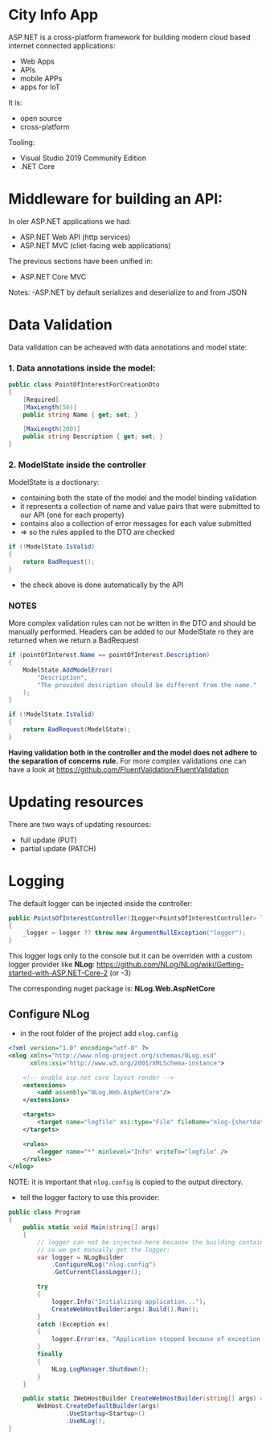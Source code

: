 # City Info App

ASP.NET is a cross-platform framework for building modern cloud based internet connected applications:
- Web Apps
- APIs
- mobile APPs
- apps for IoT

It is:
- open source
- cross-platform

Tooling:
- Visual Studio 2019 Community Edition
- .NET Core


# Middleware for building an API:

In oler ASP.NET applications we had:
- ASP.NET Web API (http services)
- ASP.NET MVC (cliet-facing web applications)

The previous sections have been unified in:
- ASP.NET Core MVC

Notes:
-ASP.NET by default serializes and deserialize to and from JSON

# Data Validation


Data validation can be acheaved with data annotations and model state:

### 1. Data annotations inside the model:

```C#
public class PointOfInterestForCreationDto
{
    [Required]
    [MaxLength(50)]
    public string Name { get; set; }

    [MaxLength(200)]
    public string Description { get; set; }
}
```

### 2. ModelState inside the controller

ModelState is a doctionary:
- containing both the state of the model and the model binding validation
- it represents a collection of name and value pairs that were submitted to our API (one for each property)
- contains also a collection of error messages for each value submitted
- => so the rules applied to the DTO are checked

```C#
if (!ModelState.IsValid)
{
    return BadRequest();
}
```

- the check above is done automatically by the API


### NOTES

More complex validation rules can not be written in the DTO and should be manually performed.
Headers can be added to our ModelState ro they are returned when we return a BadRequest

```C#
if (pointOfInterest.Name == pointOfInterest.Description)
{
    ModelState.AddModelError(
        "Description",
        "The provided description should be different from the name."
    );
}

if (!ModelState.IsValid)
{
    return BadRequest(ModelState);
}
```

**Having validation both in the controller and the model does not adhere to the separation of concerns rule.** 
For more complex validations one can have a look at https://github.com/FluentValidation/FluentValidation

# Updating resources

There are two ways of updating resources:
- full update (PUT)
- partial update (PATCH)

# Logging

The default logger can be injected inside the controller:

```C#
public PointsOfInterestController(ILogger<PointsOfInterestController> logger)
{
    _logger = logger ?? throw new ArgumentNullException("logger");
}
```

This logger logs only to the console but it can be overriden with a custom logger provider like **NLog**:
https://github.com/NLog/NLog/wiki/Getting-started-with-ASP.NET-Core-2 (or -3)

The corresponding nuget package is: **NLog.Web.AspNetCore**

## Configure NLog

- in the root folder of the project add `nlog.config`

```xml
<?xml version="1.0" encoding="utf-8" ?>
<nlog xmlns="http://www.nlog-project.org/schemas/NLog.xsd"
      xmlns:xsi="http://www.w3.org/2001/XMLSchema-instance">

	<!-- enable asp.net core layout render -->
	<extensions>
		<add assembly="NLog.Web.AspNetCore"/>
	</extensions>

	<targets>
		<target name="logfile" xsi:type="File" fileName="nlog-{shortdate}.log" />
	</targets>

	<rules>
		<logger name="*" minlevel="Info" writeTo="logfile" />
	</rules>
</nlog>
```

NOTE: it is important that `nlog.config` is copied to the output directory.

- tell the logger factory to use this provider:

```C#
public class Program
{
    public static void Main(string[] args)
    {
        // logger can not be injected here because the building container hasn't been setup yet
        // so we get manually get the logger:
        var logger = NLogBuilder
            .ConfigureNLog("nlog.config")
            .GetCurrentClassLogger();

        try
        {
            logger.Info("Initializing application...");
            CreateWebHostBuilder(args).Build().Run();
        }
        catch (Exception ex)
        {
            logger.Error(ex, "Application stopped because of exception.");
        }
        finally
        {
            NLog.LogManager.Shutdown();
        }
    }

    public static IWebHostBuilder CreateWebHostBuilder(string[] args) =>
        WebHost.CreateDefaultBuilder(args)
                .UseStartup<Startup>()
                .UseNLog();
}
```
